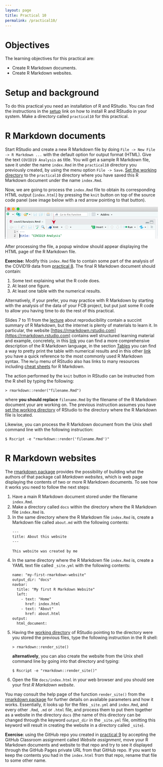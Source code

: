 ```yaml
---
layout: page
title: Practical 10
permalink: /practical10/
---
```


# Objectives

The learning objectives for this practical are:

  * Create R Markdown documents.
  * Create R Markdown websites.

# Setup and background

To do this practical you need an installation of R and RStudio. You can find
the instructions in the [setup](/setup/) link on how to install R and RStudio
in your system. Make a directory called `practical10` for this practical.

# R Markdown documents

Start RStudio and create a new R Markdown file by doing
`File -> New File -> R Markdown ...` with the default option for output format
(HTML). Give the text `COVID19 Analysis` as title. You will get a sample R
Markdown file, save it under the name `index.Rmd` in the `practical10` directory
you previously created, by using the menu option `File -> Save`.
[Set the working directory](https://funcompbio.github.io/seminar4/#13) to the
`practical10` directory where you have saved this R Markdown document under the
name `index.Rmd`.

Now, we are going to process the `index.Rmd` file to obtain its corresponding
HTML output (`index.html`) by pressing the `knit` button on top of the source
code panel (see image below with a red arrow pointing to that button).

![](rstudioknitbutton.png)

After processing the file, a popup window should appear displaying the HTML
page of the R Markdown file.


**Exercise:** Modify this `index.Rmd` file to contain some part of the analysis
of the COVID19 data from [practical 8](/practical8/). The final R Markdown
document should contain:

1. Some text explaining what the R code does.
2. At least one figure.
3. At least one table with the numerical results.

Alternatively, if your prefer, you may practice with R Markdown by starting
with the analysis of the data of your FCB project, but put just some R code
to allow you having time to do the rest of this practical.

Slides 7 to 11 from the
[lecture](https://funcompbio.github.io/lecture9/#7) about reproducibility
contain a succint summary of R Markdown, but the internet is plenty of
materials to learn it. In particular, the website
[https://rmarkdown.rstudio.com](https://rmarkdown.rstudio.com) contains
well structured learning material and example, concretely, in this
[link](https://rmarkdown.rstudio.com/lesson-1.html) you can find a
more comprehensive description of the R Markdown language, in the section
[Tables](https://rmarkdown.rstudio.com/lesson-7.html) you can find a way to
pretty print the table with numerical results and in this other
[link](https://rmarkdown.rstudio.com/authoring_basics.html) you have a quick
reference to the most commonly used R Markdown syntax. The `Help` menu of
RStudio also has links to many resources including
[cheat sheets](https://en.wikipedia.org/wiki/Cheat_sheet) for R Markdown.

The action performed by the `knit` button in RStudio can be instructed from
the R shell by typing the following:

```
> rmarkdown::render("filename.Rmd")
```
where **you should replace** `filename.Rmd` by the filename of the R Markdown
document your are working on. The previous instruction assumes you have
[set the working directory](https://funcompbio.github.io/seminar4/#13)
of RStudio to the directory where the R Markdown file is located.

Likewise, you can process the R Markdown document from the Unix shell command
line with the following instruction:

```
$ Rscript -e "rmarkdown::render('filename.Rmd')"
```

# R Markdown websites

The [rmarkdown package](https://rmarkdown.rstudio.com/docs) provides the
possibility of building what the authors of that package call
_Markdown websites_, which is web page displaying the contents of two or
more R Markdown documents. To see how it works you need to follow the
next steps:

1. Have a main R Markdown document stored under the filename `index.Rmd`.
2. Make a directory called `docs` within the directory where the R
   Markdown file `index.Rmd` is.
3. In the same directory where the R Markdown file `index.Rmd` is, create
   a Markdown file called `about.md` with the following contents:
   ```
   ---
   title: About this website
   ---

   This website was created by me
   ```
4. In the same directory where the R Markdown file `index.Rmd` is, create
   a YAML text file called `_site.yml` with the following contents:
   ```
   name: "my-first-rmarkdown-website"
   output_dir: "docs"
   navbar:
     title: "My first R Markdown Website"
     left:
       - text: "Home"
         href: index.html
       - text: "About"
         href: about.html
   output:
     html_document:
   ```
5. Having the [working directory](https://funcompbio.github.io/seminar4/#13)
   of RStudio pointing to the directory were you stored the previous files,
   type the following instruction in the R shell:
   ```
   > rmarkdown::render_site()
   ```
   **alternatively**, you can also create the website from the Unix shell command
   line by going into that directory and typing:
   ```
   $ Rscript -e "rmarkdown::render_site()"
   ```
6. Open the file `docs/index.html` in your web browser and you should see your
   first _R Markdown website_.

You may consult the help page of the function `render_site()` from the
[rmarkdown package](https://rmarkdown.rstudio.com/docs) for further details on
available parameters and how it works. Essentially, it looks up for the files
`_site.yml` and `index.Rmd`, and every other `.Rmd`, `.md` or `.html` file, and
process them to put them together as a website in the directory `docs` (the
name of this directory can be changed through the keyword `output_dir` in the
`_site.yml` file, omitting this keyword will result in creating the website in
a directory called `_site`).

**Exercise**: using the GitHub repo you created in
[practical 9](/practical9#publish-your-website-with-github-pages)
by accepting the GitHub Classroom assignment called _Website assignment_,
move your R Markdown documents and website to that repo and try to see it
displayed through the GitHub Pages private URL from that GitHub repo. If
you want to keep the contents you had in the `index.html` from that repo,
rename that file to some other name.
